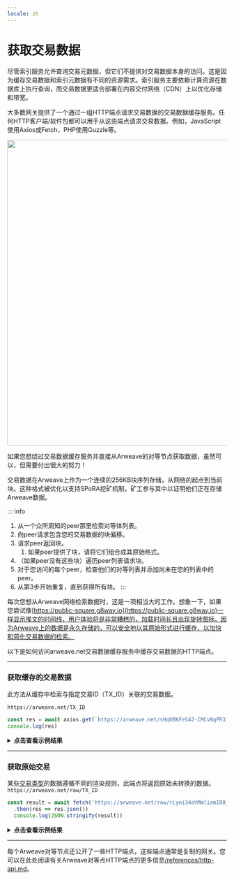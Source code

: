 ```yaml
---
locale: zh
---
```

# 获取交易数据
尽管索引服务允许查询交易元数据，但它们不提供对交易数据本身的访问。这是因为缓存交易数据和索引元数据有不同的资源需求。索引服务主要依赖计算资源在数据库上执行查询，而交易数据更适合部署在内容交付网络（CDN）上以优化存储和带宽。

大多数网关提供了一个通过一组HTTP端点请求交易数据的交易数据缓存服务。任何HTTP客户端/软件包都可以用于从这些端点请求交易数据。例如，JavaScript使用Axios或Fetch，PHP使用Guzzle等。

<img src="https://ar-io.net/VZs292M6mq8LqvjLMdoHGD45qZKDnITQVAmiM9O2KSI" width="700">

如果您想绕过交易数据缓存服务并直接从Arweave的对等节点获取数据，虽然可以，但需要付出很大的努力！

交易数据在Arweave上作为一个连续的256KB块序列存储，从网络的起点到当前块。这种格式被优化以支持SPoRA挖矿机制，矿工参与其中以证明他们正在存储Arweave数据。

::: info
1. 从一个众所周知的peer那里检索对等体列表。
1. 向peer请求包含您的交易数据的块偏移。
1. 请求peer返回块。
    1. 如果peer提供了块，请将它们组合成其原始格式。
1. （如果peer没有这些块）遍历peer列表请求块。
1. 对于您访问的每个peer，检查他们的对等列表并添加尚未在您的列表中的peer。
1. 从第3步开始重复，直到获得所有块。
:::

每次您想从Arweave网络检索数据时，这是一项相当大的工作。想象一下，如果您尝试像[https://public-square.g8way.io](https://public-square.g8way.io)一样显示推文的时间线，用户体验将是非常糟糕的，加载时间长且出现旋转图标。因为Arweave上的数据是永久存储的，可以安全地以其原始形式进行缓存，以加快和简化交易数据的检索。

以下是如何访问arweave.net交易数据缓存服务中缓存交易数据的HTTP端点。

<hr />

### 获取缓存的交易数据
此方法从缓存中检索与指定交易ID（TX_ID）关联的交易数据。

`https://arweave.net/TX_ID`

```js
const res = await axios.get(`https://arweave.net/sHqUBKFeS42-CMCvNqPR31yEP63qSJG3ImshfwzJJF8`)
console.log(res)
```

<details>
<summary><b>点击查看示例结果</b></summary>

```json
{
    "data": {
        "ticker": "ANT-PENDING",
        "name": "pending",
        "owner": "NlNd_PcajvxAkOweo7rZHJKiIJ7vW1WXt9vb6CzGmC0",
        "controller": "NlNd_PcajvxAkOweo7rZHJKiIJ7vW1WXt9vb6CzGmC0",
        "evolve": null,
        "records": {
            "@": "As-g0fqvO_ALZpSI8yKfCZaFtnmuwWasY83BQ520Duw"
        },
        "balances": {
            "NlNd_PcajvxAkOweo7rZHJKiIJ7vW1WXt9vb6CzGmC0": 1
        }
    },
    "status": 200,
    "statusText": "",
    "headers": {
        "cache-control": "public,must-revalidate,max-age=2592000",
        "content-length": "291",
        "content-type": "application/json; charset=utf-8"
    },
    "config": {
        "transitional": {
            "silentJSONParsing": true,
            "forcedJSONParsing": true,
            "clarifyTimeoutError": false
        },
        "adapter": [
            "xhr",
            "http"
        ],
        "transformRequest": [
            null
        ],
        "transformResponse": [
            null
        ],
        "timeout": 0,
        "xsrfCookieName": "XSRF-TOKEN",
        "xsrfHeaderName": "X-XSRF-TOKEN",
        "maxContentLength": -1,
        "maxBodyLength": -1,
        "env": {},
        "headers": {
            "Accept": "application/json, text/plain, */*"
        },
        "method": "get",
        "url": "https://arweave.net/sHqUBKFeS42-CMCvNqPR31yEP63qSJG3ImshfwzJJF8"
    },
    "request": {}
}

```
</details>
<hr />

### 获取原始交易
某些[交易类型](manifests.md)的数据遵循不同的渲染规则，此端点将返回原始未转换的数据。
`https://arweave.net/raw/TX_ID`
```js
const result = await fetch('https://arweave.net/raw/rLyni34aYMmliemI8OjqtkE_JHHbFMb24YTQHGe9geo')
  .then(res => res.json())
  console.log(JSON.stringify(result))
```

<details>
<summary><b>点击查看示例结果</b></summary>

```json
{
  "manifest": "arweave/paths",
  "version": "0.1.0",
  "index": {
    "path": "index.html"
  },
  "paths": {
    "index.html": {
      "id": "FOPrEoqqk184Bnk9KrnQ0MTZFOM1oXb0JZjJqhluv78"
    }
  }
}
```

</details>
<hr/>

每个Arweave对等节点还公开了一些HTTP端点，这些端点通常是复制的网关。您可以在此处阅读有关Arweave对等点HTTP端点的更多信息[/references/http-api.md](/references/http-api.md)。